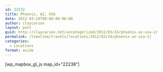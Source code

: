 ```yaml
---
id: 22532
title: Phoenix, AZ, USA
date: 2012-03-24T00:00:00-06:00
author: claycarson
layout: post
guid: http://claycarson.net/uncategorized/2012/03/24/phoenix-az-usa-2/
permalink: /timeline/travels/locations/2012/03/24/phoenix-az-usa-2/
categories:
  - Locations
format: aside
---
```

<div class="media-details"></div>

[wp_mapbox_gl_js map_id="22238"]